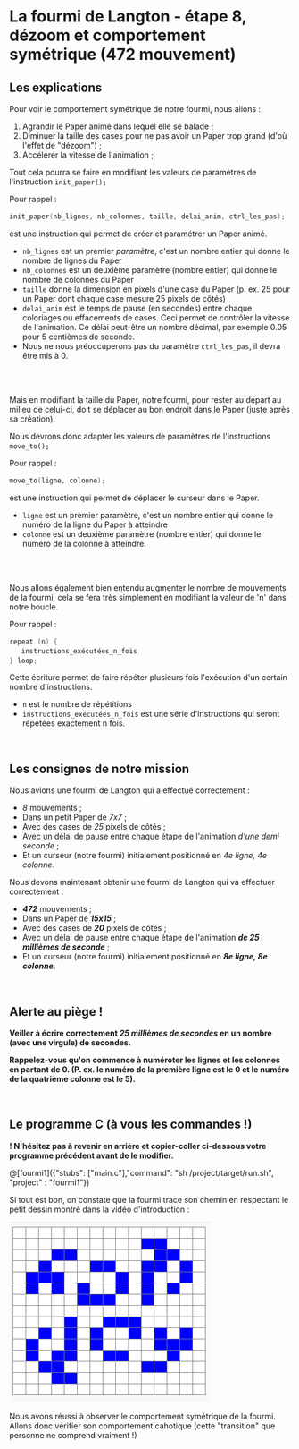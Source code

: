 # La fourmi de Langton - étape 8, dézoom et comportement symétrique (472 mouvement)

## Les explications

Pour voir le comportement symétrique de notre fourmi, nous allons :
1) Agrandir le Paper animé dans lequel elle se balade ;
1) Diminuer la taille des cases pour ne pas avoir un Paper trop grand (d'où l'effet de "dézoom") ;
1) Accélérer la vitesse de l'animation ;
 
Tout cela pourra se faire en modifiant les valeurs de paramètres de l'instruction `init_paper();`

Pour rappel :

```C
init_paper(nb_lignes, nb_colonnes, taille, delai_anim, ctrl_les_pas); 
```
est une instruction qui permet de créer et paramétrer un Paper animé.

- `nb_lignes` est un premier *paramètre*, c'est un nombre entier qui donne le nombre de lignes du Paper
- `nb_colonnes` est un deuxième paramètre (nombre entier) qui donne le nombre de colonnes du Paper
- `taille` donne la dimension en pixels d'une case du Paper (p. ex. 25 pour un Paper dont chaque case mesure 25 pixels de côtés)
-  `delai_anim` est le temps de pause (en secondes) entre chaque coloriages ou effacements de cases. Ceci permet de contrôler la vitesse de l'animation. Ce délai peut-être un nombre décimal, par exemple 0.05 pour 5 centièmes de seconde.
-  Nous ne nous préoccuperons pas du paramètre `ctrl_les_pas`, il devra être mis à 0.

<br /><br />

Mais en modifiant la taille du Paper, notre fourmi, pour rester au départ au milieu de celui-ci, doit se déplacer au bon endroit dans le Paper (juste après sa création).

Nous devrons donc adapter les valeurs de paramètres de l'instructions `move_to();`

Pour rappel :

```C
move_to(ligne, colonne); 
```
est une instruction qui permet de déplacer le curseur dans le Paper.

- `ligne` est un premier paramètre, c'est un nombre entier qui donne le numéro de la ligne du Paper à atteindre
- `colonne` est un deuxième paramètre (nombre entier) qui donne le numéro de la colonne à atteindre. 

<br /><br />

Nous allons également bien entendu augmenter le nombre de mouvements de la fourmi, cela se fera très simplement en modifiant la valeur de 'n' dans notre boucle.

Pour rappel :

```C
repeat (n) {
   instructions_exécutées_n_fois
} loop;
```

Cette écriture permet de faire répéter plusieurs fois l'exécution d'un certain nombre d'instructions.

- `n` est le nombre de répétitions
- `instructions_exécutées_n_fois` est une série d'instructions qui seront répétées exactement n fois.

<br />

## Les consignes de notre mission

Nous avions une fourmi de Langton qui a effectué correctement :
- *8* mouvements ;
- Dans un petit Paper de *7x7* ;
- Avec des cases de *25* pixels de côtés ;
- Avec un délai de pause entre chaque étape de l'animation *d'une demi seconde* ;
- Et un curseur (notre fourmi) initialement positionné en *4e ligne, 4e colonne*.

Nous devons maintenant obtenir une fourmi de Langton qui va effectuer correctement :
- ***472*** mouvements ;
- Dans un Paper de ***15x15*** ;
- Avec des cases de ***20*** pixels de côtés ;
- Avec un délai de pause entre chaque étape de l'animation ***de 25 millièmes de seconde*** ;
- Et un curseur (notre fourmi) initialement positionné en ***8e ligne, 8e colonne***.
<br />

## Alerte au piège !

**Veiller à écrire correctement *25 millièmes de secondes* en un nombre (avec une virgule) de secondes.**

**Rappelez-vous qu'on commence à numéroter les lignes et les colonnes en partant de 0. (P. ex. le numéro de la première ligne est le 0 et le numéro de la quatrième colonne est le 5).**

<br />

## Le programme C (à vous les commandes !)

**! N'hésitez pas à revenir en arrière et copier-coller ci-dessous votre programme précédent avant de le modifier.**

@[fourmi1]({"stubs": ["main.c"],"command": "sh /project/target/run.sh", "project" : "fourmi1"})

Si tout est bon, on constate que la fourmi trace son chemin en respectant le petit dessin montré dans la vidéo d'introduction :

![dessin472etapes](img/dessin472etapes.PNG)

Nous avons réussi à observer le comportement symétrique de la fourmi. Allons donc vérifier son comportement cahotique (cette "transition" que personne ne comprend vraiment !)
